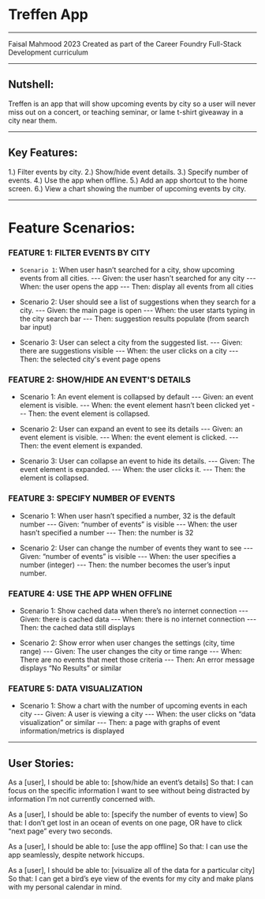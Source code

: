 # Treffen App

----------
Faisal Mahmood 2023
Created as part of the Career Foundry Full-Stack Development curriculum


----------
## Nutshell:

Treffen is an app that will show upcoming events by city so a user will never miss out on a concert, or teaching seminar, or lame t-shirt giveaway in a city near them.


----------
## Key Features:

1.) Filter events by city. 
2.)  Show/hide event details. 
3.) Specify number of events. 
4.) Use the app when offline. 
5.) Add an app shortcut to the home screen. 
6.) View a chart showing the number of upcoming events by city. 


----------
# Feature Scenarios:

### FEATURE 1: FILTER EVENTS BY CITY
- `Scenario 1`: When user hasn’t searched for a city, show upcoming events from all cities.
--- Given: the user hasn't searched for any city
--- When: the user opens the app
--- Then: display all events from all cities

- Scenario 2: User should see a list of suggestions when they search for a city.
--- Given: the main page is open
--- When: the user starts typing in the city search bar
--- Then: suggestion results populate (from search bar input)

- Scenario 3: User can select a city from the suggested list.
--- Given: there are suggestions visible
--- When: the user clicks on a city
--- Then: the selected city's event page opens

### FEATURE 2: SHOW/HIDE AN EVENT'S DETAILS
- Scenario 1: An event element is collapsed by default
--- Given: an event element is visible.
--- When: the event element hasn’t been clicked yet
--- Then: the event element is collapsed.

- Scenario 2: User can expand an event to see its details
--- Given: an event element is visible.
--- When: the event element is clicked.
--- Then: the event element is expanded.

- Scenario 3: User can collapse an event to hide its details.
--- Given: The event element is expanded.
--- When: the user clicks it.
--- Then: the element is collapsed.

### FEATURE 3: SPECIFY NUMBER OF EVENTS
- Scenario 1: When user hasn’t specified a number, 32 is the default number
--- Given: “number of events” is visible
--- When: the user hasn’t specified a number
--- Then: the number is 32

- Scenario 2: User can change the number of events they want to see
--- Given: “number of events” is visible
--- When: the user specifies a number (integer)
--- Then: the number becomes the user’s input number.

### FEATURE 4: USE THE APP WHEN OFFLINE
- Scenario 1: Show cached data when there’s no internet connection
--- Given: there is cached data
--- When: there is no internet connection
--- Then: the cached data still displays

- Scenario 2: Show error when user changes the settings (city, time range)
--- Given: The user changes the city or time range
--- When: There are no events that meet those criteria
--- Then: An error message displays “No Results” or similar

### FEATURE 5: DATA VISUALIZATION
- Scenario 1: Show a chart with the number of upcoming events in each city
--- Given: A user is viewing a city
--- When: the user clicks on “data visualization” or similar
--- Then: a page with graphs of event information/metrics is displayed


----------
## User Stories:

As a [user],
I should be able to: [show/hide an event’s details]
So that: I can focus on the specific information I want to see without being distracted by information I’m not currently concerned with.

As a [user],
I should be able to: [specify the number of events to view]
So that: I don’t get lost in an ocean of events on one page, OR have to click “next page” every two seconds.

As a [user],
I should be able to: [use the app offline]
So that: I can use the app seamlessly, despite network hiccups.

As a [user],
I should be able to: [visualize all of the data for a particular city]
So that: I can get a bird’s eye view of the events for my city and make plans with my personal calendar in mind.
